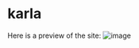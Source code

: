 # karla

Here is a preview of the site:
![image](https://user-images.githubusercontent.com/57006688/228046479-ff43bfb6-3fe0-425e-b180-257f53dce374.png)
